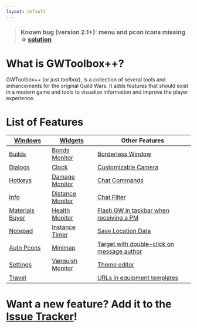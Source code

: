 ```yaml
---
layout: default
---
```


> ### Known bug (version 2.1+): menu and pcon icons missing => [solution](https://github.com/HasKha/GWToolboxpp/issues/92)

# What is GWToolbox++?
GWToolbox++ (or just *toolbox*), is a collection of several tools and enhancements for the original Guild Wars. It adds features that should exist in a modern game and tools to visualize information and improve the player experience.

# List of Features

| [Windows](windows) | [Widgets](widgets) | Other Features  |
| ------------- |-------------| -----|
| [Builds](builds) | [Bonds Monitor](widgets#bonds) | [Borderless Window](settings#game_settings) |
| [Dialogs](dialogs) | [Clock](widgets#clock) | [Customizable Camera](camera) |
| [Hotkeys](hotkeys) | [Damage Monitor](widgets#damage) | [Chat Commands](commands) |
| [Info](info) | [Distance Monitor](widgets#distance) | [Chat Filter](filter) |
| [Materials Buyer](materials) | [Health Monitor](widgets#health) | [Flash GW in taskbar when receiving a PM](settings#game_settings) |
| [Notepad](windows#notepad) | [Instance Timer](widgets#timer) | [Save Location Data](settings#toolbox_settings) |
| [Auto Pcons](pcons) | [Minimap](minimap) | [Target with double-click on message author](settings#game_settings) |
| [Settings](settings) | [Vanquish Monitor](widgets#vanquish) | [Theme editor](theme) |
| [Travel](travel) |  | [URLs in equipment templates](settings#game_settings) |

# Want a new feature? Add it to the [Issue Tracker](https://github.com/HasKha/GWToolboxpp/issues)!
